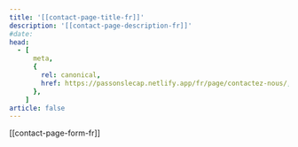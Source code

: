 ```yaml
---
title: '[[contact-page-title-fr]]'
description: '[[contact-page-description-fr]]'
#date:
head:
  - [
      meta,
      {
        rel: canonical,
        href: https://passonslecap.netlify.app/fr/page/contactez-nous/,
      },
    ]
article: false
---
```


[[contact-page-form-fr]]

<!-- </style>
<iframe class="contact-form"
  src="https://tally.so/embed/w5BEXQ?alignLeft=1&hideTitle=1&transparentBackground=1"
  width="100%"
  frameborder="0"
  marginheight="0"
  marginwidth="0"
  title="Une question ? Contactez-moi.">
</iframe> -->
